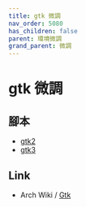 ```yaml
---
title: gtk 微調
nav_order: 5080
has_children: false
parent: 環境微調
grand_parent: 微調
---
```


# gtk 微調


## 腳本

* [gtk2](https://github.com/samwhelp/note-about-manjaro/tree/gh-pages/_demo/adjustment/part/gtk2)
* [gtk3](https://github.com/samwhelp/note-about-manjaro/tree/gh-pages/_demo/adjustment/part/gtk3)


## Link

* Arch Wiki / [Gtk](https://wiki.archlinux.org/title/GTK#Configuration)
